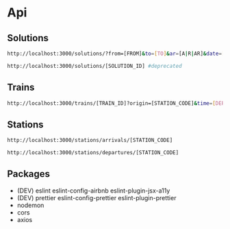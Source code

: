 # Api

## Solutions

```sh
http://localhost:3000/solutions/?from=[FROM]&to=[TO]&ar=[A|R|AR]&date=[DATE]&time=[TIME]&adults=[ADULTS]&childrens=[CHILDRENS]&direction=[A|R|AR]&frecce=[TRUE|FALSE]&onlyRegional=[TRUE|FALSE]
```

```sh
http://localhost:3000/solutions/[SOLUTION_ID] #deprecated
```

## Trains

```sh
http://localhost:3000/trains/[TRAIN_ID]?origin=[STATION_CODE]&time=[DEPARTURE_TIME]
```

## Stations

```sh
http://localhost:3000/stations/arrivals/[STATION_CODE]
```

```sh
http://localhost:3000/stations/departures/[STATION_CODE]
```

## Packages

- (DEV) eslint eslint-config-airbnb eslint-plugin-jsx-a11y
- (DEV) prettier eslint-config-prettier eslint-plugin-prettier
- nodemon
- cors
- axios
